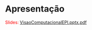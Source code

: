 # Apresentação
<span style="color:red">Slides: <a href="../VisaoComputacionalEPI.pptx.pdf"> VisaoComputacionalEPI.pptx.pdf</a></span>
